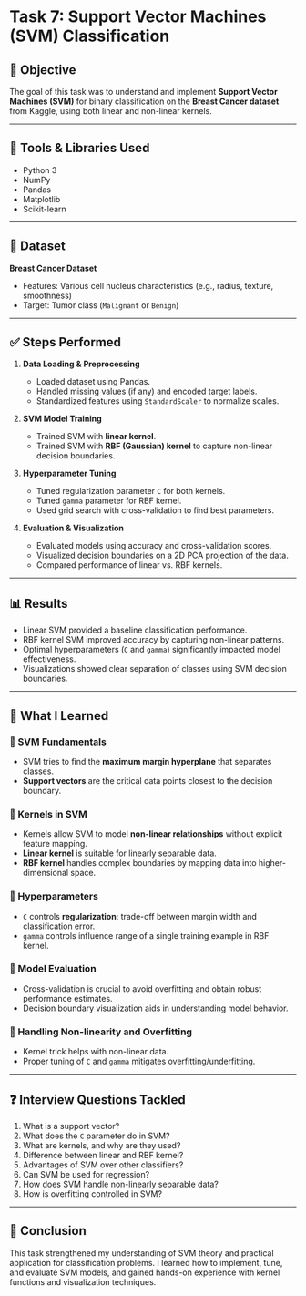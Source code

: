 # Task 7: Support Vector Machines (SVM) Classification

## 📌 Objective  
The goal of this task was to understand and implement **Support Vector Machines (SVM)** for binary classification on the **Breast Cancer dataset** from Kaggle, using both linear and non-linear kernels.

---

## 🧰 Tools & Libraries Used  
- Python 3 
- NumPy  
- Pandas  
- Matplotlib  
- Scikit-learn  

---

## 📁 Dataset  
**Breast Cancer Dataset**  
- Features: Various cell nucleus characteristics (e.g., radius, texture, smoothness)  
- Target: Tumor class (`Malignant` or `Benign`)

---

## ✅ Steps Performed

1. **Data Loading & Preprocessing**  
   - Loaded dataset using Pandas.  
   - Handled missing values (if any) and encoded target labels.  
   - Standardized features using `StandardScaler` to normalize scales.

2. **SVM Model Training**  
   - Trained SVM with **linear kernel**.  
   - Trained SVM with **RBF (Gaussian) kernel** to capture non-linear decision boundaries.

3. **Hyperparameter Tuning**  
   - Tuned regularization parameter `C` for both kernels.  
   - Tuned `gamma` parameter for RBF kernel.  
   - Used grid search with cross-validation to find best parameters.

4. **Evaluation & Visualization**  
   - Evaluated models using accuracy and cross-validation scores.  
   - Visualized decision boundaries on a 2D PCA projection of the data.  
   - Compared performance of linear vs. RBF kernels.

---

## 📊 Results  
- Linear SVM provided a baseline classification performance.  
- RBF kernel SVM improved accuracy by capturing non-linear patterns.  
- Optimal hyperparameters (`C` and `gamma`) significantly impacted model effectiveness.  
- Visualizations showed clear separation of classes using SVM decision boundaries.

---

## 🧠 What I Learned

### 📌 SVM Fundamentals  
- SVM tries to find the **maximum margin hyperplane** that separates classes.  
- **Support vectors** are the critical data points closest to the decision boundary.

### 📌 Kernels in SVM  
- Kernels allow SVM to model **non-linear relationships** without explicit feature mapping.  
- **Linear kernel** is suitable for linearly separable data.  
- **RBF kernel** handles complex boundaries by mapping data into higher-dimensional space.

### 📌 Hyperparameters  
- `C` controls **regularization**: trade-off between margin width and classification error.  
- `gamma` controls influence range of a single training example in RBF kernel.

### 📌 Model Evaluation  
- Cross-validation is crucial to avoid overfitting and obtain robust performance estimates.  
- Decision boundary visualization aids in understanding model behavior.

### 📌 Handling Non-linearity and Overfitting  
- Kernel trick helps with non-linear data.  
- Proper tuning of `C` and `gamma` mitigates overfitting/underfitting.

---

## ❓ Interview Questions Tackled  

1. What is a support vector?  
2. What does the `C` parameter do in SVM?  
3. What are kernels, and why are they used?  
4. Difference between linear and RBF kernel?  
5. Advantages of SVM over other classifiers?  
6. Can SVM be used for regression?  
7. How does SVM handle non-linearly separable data?  
8. How is overfitting controlled in SVM?

---

## 🏁 Conclusion  
This task strengthened my understanding of SVM theory and practical application for classification problems. I learned how to implement, tune, and evaluate SVM models, and gained hands-on experience with kernel functions and visualization techniques.
